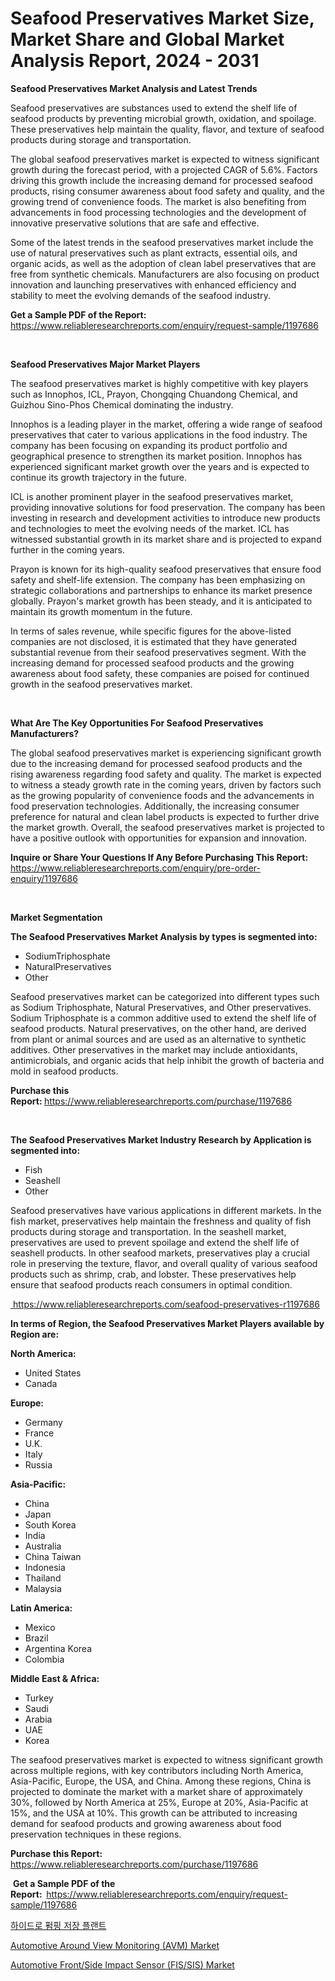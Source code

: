 <p><h1>Seafood Preservatives Market Size, Market Share and Global Market Analysis Report, 2024 - 2031</h1></p><p><strong>Seafood Preservatives Market Analysis and Latest Trends</strong></p>
<p><p>Seafood preservatives are substances used to extend the shelf life of seafood products by preventing microbial growth, oxidation, and spoilage. These preservatives help maintain the quality, flavor, and texture of seafood products during storage and transportation.</p><p>The global seafood preservatives market is expected to witness significant growth during the forecast period, with a projected CAGR of 5.6%. Factors driving this growth include the increasing demand for processed seafood products, rising consumer awareness about food safety and quality, and the growing trend of convenience foods. The market is also benefiting from advancements in food processing technologies and the development of innovative preservative solutions that are safe and effective.</p><p>Some of the latest trends in the seafood preservatives market include the use of natural preservatives such as plant extracts, essential oils, and organic acids, as well as the adoption of clean label preservatives that are free from synthetic chemicals. Manufacturers are also focusing on product innovation and launching preservatives with enhanced efficiency and stability to meet the evolving demands of the seafood industry.</p></p>
<p><strong>Get a Sample PDF of the Report:&nbsp;</strong> <a href="https://www.reliableresearchreports.com/enquiry/request-sample/1197686">https://www.reliableresearchreports.com/enquiry/request-sample/1197686</a></p>
<p>&nbsp;</p>
<p><strong>Seafood Preservatives Major Market Players</strong></p>
<p><p>The seafood preservatives market is highly competitive with key players such as Innophos, ICL, Prayon, Chongqing Chuandong Chemical, and Guizhou Sino-Phos Chemical dominating the industry.</p><p>Innophos is a leading player in the market, offering a wide range of seafood preservatives that cater to various applications in the food industry. The company has been focusing on expanding its product portfolio and geographical presence to strengthen its market position. Innophos has experienced significant market growth over the years and is expected to continue its growth trajectory in the future.</p><p>ICL is another prominent player in the seafood preservatives market, providing innovative solutions for food preservation. The company has been investing in research and development activities to introduce new products and technologies to meet the evolving needs of the market. ICL has witnessed substantial growth in its market share and is projected to expand further in the coming years.</p><p>Prayon is known for its high-quality seafood preservatives that ensure food safety and shelf-life extension. The company has been emphasizing on strategic collaborations and partnerships to enhance its market presence globally. Prayon's market growth has been steady, and it is anticipated to maintain its growth momentum in the future.</p><p>In terms of sales revenue, while specific figures for the above-listed companies are not disclosed, it is estimated that they have generated substantial revenue from their seafood preservatives segment. With the increasing demand for processed seafood products and the growing awareness about food safety, these companies are poised for continued growth in the seafood preservatives market.</p></p>
<p>&nbsp;</p>
<p><strong>What Are The Key Opportunities For Seafood Preservatives Manufacturers?</strong></p>
<p><p>The global seafood preservatives market is experiencing significant growth due to the increasing demand for processed seafood products and the rising awareness regarding food safety and quality. The market is expected to witness a steady growth rate in the coming years, driven by factors such as the growing popularity of convenience foods and the advancements in food preservation technologies. Additionally, the increasing consumer preference for natural and clean label products is expected to further drive the market growth. Overall, the seafood preservatives market is projected to have a positive outlook with opportunities for expansion and innovation.</p></p>
<p><strong>Inquire or Share Your Questions If Any Before Purchasing This Report:</strong> <a href="https://www.reliableresearchreports.com/enquiry/pre-order-enquiry/1197686">https://www.reliableresearchreports.com/enquiry/pre-order-enquiry/1197686</a></p>
<p>&nbsp;</p>
<p><strong>Market Segmentation</strong></p>
<p><strong>The Seafood Preservatives Market Analysis by types is segmented into:</strong></p>
<p><ul><li>SodiumTriphosphate</li><li>NaturalPreservatives</li><li>Other</li></ul></p>
<p><p>Seafood preservatives market can be categorized into different types such as Sodium Triphosphate, Natural Preservatives, and Other preservatives. Sodium Triphosphate is a common additive used to extend the shelf life of seafood products. Natural preservatives, on the other hand, are derived from plant or animal sources and are used as an alternative to synthetic additives. Other preservatives in the market may include antioxidants, antimicrobials, and organic acids that help inhibit the growth of bacteria and mold in seafood products.</p></p>
<p><strong>Purchase this Report:&nbsp;</strong><a href="https://www.reliableresearchreports.com/purchase/1197686">https://www.reliableresearchreports.com/purchase/1197686</a></p>
<p>&nbsp;</p>
<p><strong>The Seafood Preservatives Market Industry Research by Application is segmented into:</strong></p>
<p><ul><li>Fish</li><li>Seashell</li><li>Other</li></ul></p>
<p><p>Seafood preservatives have various applications in different markets. In the fish market, preservatives help maintain the freshness and quality of fish products during storage and transportation. In the seashell market, preservatives are used to prevent spoilage and extend the shelf life of seashell products. In other seafood markets, preservatives play a crucial role in preserving the texture, flavor, and overall quality of various seafood products such as shrimp, crab, and lobster. These preservatives help ensure that seafood products reach consumers in optimal condition.</p></p>
<p><a href="https://www.reliableresearchreports.com/seafood-preservatives-r1197686">&nbsp;https://www.reliableresearchreports.com/seafood-preservatives-r1197686</a></p>
<p><strong>In terms of Region, the Seafood Preservatives Market Players available by Region are:</strong></p>
<p>
    <p> <strong> North America: </strong>
        <ul>
            <li>United States</li>
            <li>Canada</li>
        </ul>
        </p> 
    <p> <strong> Europe: </strong>
        <ul>
            <li>Germany</li>
            <li>France</li>
            <li>U.K.</li>
            <li>Italy</li>
            <li>Russia</li>
        </ul>
        </p> 
    <p> <strong> Asia-Pacific: </strong>
        <ul>
            <li>China</li>
            <li>Japan</li>
            <li>South Korea</li>
            <li>India</li>
            <li>Australia</li>
            <li>China Taiwan</li>
            <li>Indonesia</li>
            <li>Thailand</li>
            <li>Malaysia</li>
        </ul>
        </p> 
    <p> <strong> Latin America: </strong>
        <ul>
            <li>Mexico</li>
            <li>Brazil</li>
            <li>Argentina Korea</li>
            <li>Colombia</li>
        </ul>
        </p> 
    <p> <strong> Middle East & Africa: </strong>
        <ul>
            <li>Turkey</li>
            <li>Saudi</li>
            <li>Arabia</li>
            <li>UAE</li>
            <li>Korea</li>
        </ul>
    </p>
    </p>
<p><p>The seafood preservatives market is expected to witness significant growth across multiple regions, with key contributors including North America, Asia-Pacific, Europe, the USA, and China. Among these regions, China is projected to dominate the market with a market share of approximately 30%, followed by North America at 25%, Europe at 20%, Asia-Pacific at 15%, and the USA at 10%. This growth can be attributed to increasing demand for seafood products and growing awareness about food preservation techniques in these regions.</p></p>
<p><strong>Purchase this Report: </strong><a href="https://www.reliableresearchreports.com/purchase/1197686">https://www.reliableresearchreports.com/purchase/1197686</a></p>
<p>&nbsp;<strong>Get a Sample PDF of the Report:&nbsp;&nbsp;</strong><a href="https://www.reliableresearchreports.com/enquiry/request-sample/1197686">https://www.reliableresearchreports.com/enquiry/request-sample/1197686</a></p>
<p><strong></strong></p>
<p><p><a href="https://github.com/ThomasElmes2022/Market-Research-Report-List-1/blob/main/4008565117359.md">하이드로 펌핑 저장 플랜트</a></p><p><a href="https://github.com/CliffMedina6/Market-Research-Report-List-5/blob/main/automotive-around-view-monitoring-avm-market.md">Automotive Around View Monitoring (AVM) Market</a></p><p><a href="https://github.com/suitykhatun12/Market-Research-Report-List-1/blob/main/automotive-frontside-impact-sensor-fissis-market.md">Automotive Front/Side Impact Sensor (FIS/SIS) Market</a></p></p>
